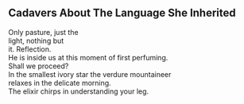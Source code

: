 Cadavers About The Language She Inherited
-----------------------------------------
Only pasture, just the  
light, nothing but  
it. Reflection.  
He is inside us at this moment of first perfuming.  
Shall we proceed?  
In the smallest ivory star the verdure mountaineer  
relaxes in the delicate morning.  
The elixir chirps in understanding your leg.  
